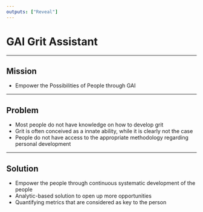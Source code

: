 ```yaml
---
outputs: ["Reveal"]
---
```


# GAI Grit Assistant

---

## Mission

- Empower the Possibilities of People through GAI

---

## Problem

- Most people do not have knowledge on how to develop grit
- Grit is often conceived as a innate ability, while it is clearly not the case
- People do not have access to the appropriate methodology regarding personal development

---

## Solution

- Empower the people through continuous systematic development of the people
- Analytic-based solution to open up more opportunities
- Quantifying metrics that are considered as key to the person
